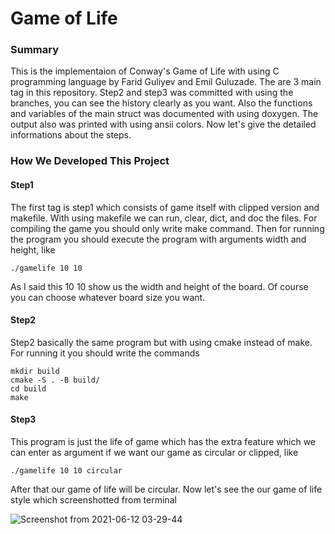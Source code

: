 # Game of Life

### Summary
This is the implementaion of Conway's Game of Life with using C programming language by Farid Guliyev and Emil Guluzade. The are 3 main tag in this repository. Step2 and step3 was committed with using the branches, you can see the history clearly as you want. Also the functions and variables of the main struct was documented with using doxygen. The output also was printed with using ansii colors. Now let's give the detailed informations about the steps.

### How We Developed This Project
#### Step1
The first tag is step1 which consists of game itself with clipped version and makefile. With using makefile we can run, clear, dict, and doc the files. For compiling the game you should only write make command. Then for running the program you should execute the program with arguments width and height, like
```
./gamelife 10 10
```
As I said this 10 10 show us the width and height of the board. Of course you can choose whatever board size you want.
#### Step2

Step2 basically the same program but with using cmake instead of make. For running it you should write the commands
```
mkdir build
cmake -S . -B build/
cd build
make
```
#### Step3
This program is just the life of game which has the extra feature which we can enter as argument if we want our game as circular or clipped, like
```
./gamelife 10 10 circular
```
After that our game of life will be circular. Now let's see the our game of life style which screenshotted from terminal

![Screenshot from 2021-06-12 03-29-44](https://user-images.githubusercontent.com/56725845/121757402-7661ff00-cb2e-11eb-9673-80b22abb1ede.png)
